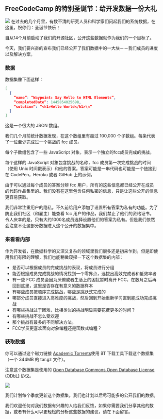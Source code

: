## FreeCodeCamp 的特别圣诞节：给开发数据一份大礼
![](http://7xqg0a.com1.z0.glb.clouddn.com/data.jpeg)
在过去的几个月里，有数不清的研究人员和科学家们问起我们的系统数据，在这里，祝你们：圣诞节快乐！

自从14个月前启动了我们的开源社区，公开这些数据就作为我们的一个目标了。

今天，我们要兴奋的宣布我们已经公开了我们数据中的一大块－－我们成员的进度以及解决方案。

### 数据

数据集像下面这样：

```json
[
  {
    “name”: “Waypoint: Say Hello to HTML Elements”,
    “completedDate”: 1445854025698,
    “solution”: “<h1>Hello World</h1>\n”
  }
]
```

这是一个很大的 JSON 数组。

我们几个月前统计数据发现，在这个数组里有超过 100,000 个子数组。每条代表了一位至少完成过一个挑战的 fcc 成员。

每个子数组包含了一些 JavaScript 对象，表示一个独立的fcc成员完成的挑战。

每个这样的 JavaScript 对象包含挑战的名称，fcc 成员第一次完成挑战的时间（使用 Unix 时间戳表示）和他的答案。答案可能是一串代码也可能是一个链接到在 CodePen，Heroku 或者 GitHub 上的示例。

由于可以通过每个成员的答案分辨 fcc 用户，所有的这些信息都已经公开在成员的代码作品集里的。我们没有在这里包含任何私密的信息，只是让这些公开的信息更容易获取。

我们非常注重用户的隐私，不久前给用户添加了设置所有答案为私有的功能。为了防止我们社区（和雇主）能查看  fcc 用户的作品，我们禁止了他们的资格证书。令人庆幸的是，只有大约1000名成员选择设置他们的答案为私有。但是我们依然会注意不让这部分数据进入这个公开的数据集中。

### 来看看内部

作为开发者，在数据科学的又深又复杂的领域里我们很多还是初来乍到。但是即使用我们有限的理解，我们也能稍微窥探一下这个数据集的内部：

- 是否可以根据成员的完成挑战的表现，将成员进行分组
- 能否根据成员完成挑战的情况找到一个零界点，选拔出高效完成者和低效率者
- 有一些 FCC 成员会因为厌倦或者生活上的困扰暂时离开 FCC，在数月之后再回到这里，这里是否存在有意义的数据样本
- 有哪些成员按顺序完成挑战，哪些是跳跃式完成的
- 哪部分成员直接进入高难度的挑战，然后回到开始重新学习直到能成功完成挑战
- 有哪些挑战过于困难，比相类似的挑战明显需要花费更多的时间？
- 有哪些挑战不怎么受欢迎
- 那个挑战有最多的不同解决方法。
- FCC学员更喜欢面向对象编程还是函数式编程？

### 获取数据

你可以通过这个磁力链接 [Academic Torrents](http://academictorrents.com/details/030b10dad0846b5aecc3905692890fb02404adbf)使用 BT 下载工具下载这个数据集（一个 344MB 的 tar.gz 文件）。

注意这个数据集是使用的 [Open Database Commons Open Database License (ODbL)](http://opendatacommons.org/licenses/odbl/summary/) 协议。

![](http://7xqg0a.com1.z0.glb.clouddn.com/ODbL.jpeg)

我们计划每个季度更新这个数据集，我们也计划以后尽可能多的公开我们的数据。

我们欢迎任何对我们数据有兴趣的人给我们反馈，如果你需要我们分享其他的数据，或者有什么可以更轻松的分析这些数据的建议，请在下面留言。
